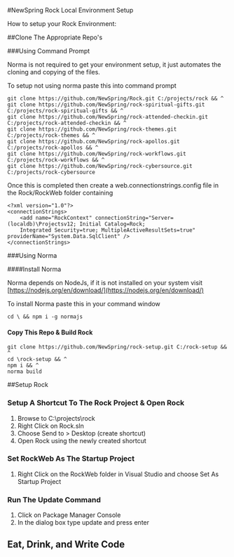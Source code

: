 #NewSpring Rock Local Environment Setup

How to setup your Rock Environment:

##Clone The Appropriate Repo's

###Using Command Prompt

Norma is not required to get your environment setup, it just automates the cloning and copying of the files.

To setup not using norma paste this into command prompt

```
git clone https://github.com/NewSpring/Rock.git C:/projects/rock && ^
git clone https://github.com/NewSpring/rock-spiritual-gifts.git C:/projects/rock-spiritual-gifts && ^
git clone https://github.com/NewSpring/rock-attended-checkin.git C:/projects/rock-attended-checkin && ^
git clone https://github.com/NewSpring/rock-themes.git C:/projects/rock-themes && ^
git clone https://github.com/NewSpring/rock-apollos.git C:/projects/rock-apollos && ^
git clone https://github.com/NewSpring/rock-workflows.git C:/projects/rock-workflows && ^
git clone https://github.com/NewSpring/rock-cybersource.git C:/projects/rock-cybersource
```

Once this is completed then create a web.connectionstrings.config file in the Rock/RockWeb folder containing

```
<?xml version="1.0"?>
<connectionStrings>
    <add name="RockContext" connectionString="Server=(localdb)\Projectsv12; Initial Catalog=Rock;
    Integrated Security=true; MultipleActiveResultSets=true" providerName="System.Data.SqlClient" />
</connectionStrings>
```

###Using Norma

####Install Norma

Norma depends on NodeJs, if it is not installed on your system visit [https://nodejs.org/en/download/](https://nodejs.org/en/download/)

To install Norma paste this in your command window

```
cd \ && npm i -g normajs
```

#### Copy This Repo & Build Rock

```
git clone https://github.com/NewSpring/rock-setup.git C:/rock-setup && ^
cd \rock-setup && ^
npm i && ^
norma build
```

##Setup Rock

### Setup A Shortcut To The Rock Project & Open Rock

  1. Browse to C:\projects\rock
  2. Right Click on Rock.sln
  3. Choose Send to > Desktop (create shortcut)
  4. Open Rock using the newly created shortcut
  
### Set RockWeb As The Startup Project

  1. Right Click on the RockWeb folder in Visual Studio and choose Set As Startup Project

### Run The Update Command

  1. Click on Package Manager Console
  2. In the dialog box type update and press enter

## Eat, Drink, and Write Code